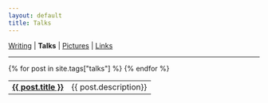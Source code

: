 ```yaml
---
layout: default
title: Talks
---
```

<a href="https://amitlan.github.io/writing">Writing</a> | <b>Talks</b> | <a href="https://amitlan.github.io/photolog">Pictures</a> | <a href="https://amitlan.github.io/bookmarks">Links</a>
<hr>
<table cellspacing="15" class="posts">
  {% for post in site.tags["talks"] %}
  <tr>
    <td><a href="{{ post.external_url }}"><b>{{ post.title }}</b></a></td><td>{{ post.description}}</td>
  </tr>
  {% endfor %}
</table>
